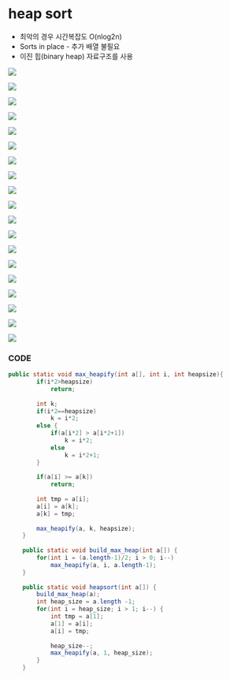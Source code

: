 # heap sort

* 최악의 경우 시간복잡도 O\(nlog2n\)
* Sorts in place - 추가 배열 불필요
* 이진 힙\(binary heap\) 자료구조를 사용

![](../.gitbook/assets/image%20%2889%29.png)

![](../.gitbook/assets/image%20%2833%29.png)

![](../.gitbook/assets/image%20%2836%29.png)



![](../.gitbook/assets/image%20%2826%29.png)

![](../.gitbook/assets/image%20%2862%29.png)

![](../.gitbook/assets/image%20%2872%29.png)

![](../.gitbook/assets/image%20%2848%29.png)

![](../.gitbook/assets/image%20%2811%29.png)

![](../.gitbook/assets/image%20%2868%29.png)

![](../.gitbook/assets/image%20%2820%29.png)

![](../.gitbook/assets/image%20%2876%29.png)

![](../.gitbook/assets/image%20%2844%29.png)

![](../.gitbook/assets/image%20%2835%29.png)

![](../.gitbook/assets/image%20%2810%29.png)

![](../.gitbook/assets/image%20%2895%29.png)

![](../.gitbook/assets/image%20%2874%29.png)

![](../.gitbook/assets/image%20%2877%29.png)

![](../.gitbook/assets/image%20%2894%29.png)

![](../.gitbook/assets/image.png)

### CODE

```java
public static void max_heapify(int a[], int i, int heapsize){
		if(i*2>heapsize)
			return;
		
		int k;
		if(i*2==heapsize)
			k = i*2;
		else {
			if(a[i*2] > a[i*2+1])
				k = i*2;
			else
				k = i*2+1;
		}
		
		if(a[i] >= a[k])
			return;
		
		int tmp = a[i];
		a[i] = a[k];
		a[k] = tmp;
		
		max_heapify(a, k, heapsize);
	}
	
	public static void build_max_heap(int a[]) {
		for(int i = (a.length-1)/2; i > 0; i--)
			max_heapify(a, i, a.length-1);
	}
	
	public static void heapsort(int a[]) {
		build_max_heap(a);
		int heap_size = a.length -1;
		for(int i = heap_size; i > 1; i--) {
			int tmp = a[1];
			a[1] = a[i];
			a[i] = tmp;
			
			heap_size--;
			max_heapify(a, 1, heap_size);
		}
	}
```

